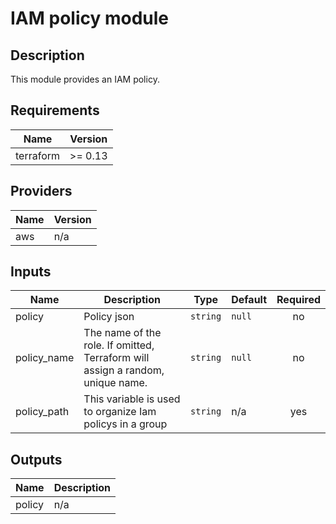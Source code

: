 # IAM policy module

## Description

This module provides an IAM policy.

<!-- BEGINNING OF PRE-COMMIT-TERRAFORM DOCS HOOK -->
## Requirements

| Name | Version |
|------|---------|
| terraform | >= 0.13 |

## Providers

| Name | Version |
|------|---------|
| aws | n/a |

## Inputs

| Name | Description | Type | Default | Required |
|------|-------------|------|---------|:--------:|
| policy | Policy json | `string` | `null` | no |
| policy\_name | The name of the role. If omitted, Terraform will assign a random, unique name. | `string` | `null` | no |
| policy\_path | This variable is used to organize Iam policys in a group | `string` | n/a | yes |

## Outputs

| Name | Description |
|------|-------------|
| policy | n/a |

<!-- END OF PRE-COMMIT-TERRAFORM DOCS HOOK -->
